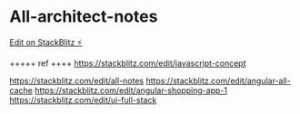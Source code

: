 # All-architect-notes

[Edit on StackBlitz ⚡️](https://stackblitz.com/edit/all-notes)



+++++
ref
++++
https://stackblitz.com/edit/javascript-concept

https://stackblitz.com/edit/all-notes
https://stackblitz.com/edit/angular-all-cache
https://stackblitz.com/edit/angular-shopping-app-1
https://stackblitz.com/edit/ui-full-stack

